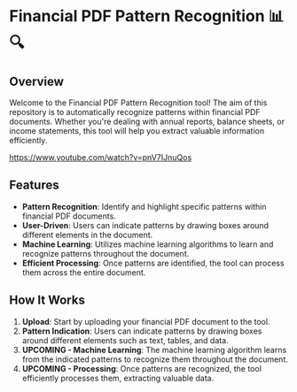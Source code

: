 # Financial PDF Pattern Recognition 📊🔍

## Overview
Welcome to the Financial PDF Pattern Recognition tool! The aim of this repository is to automatically recognize patterns within financial PDF documents. Whether you're dealing with annual reports, balance sheets, or income statements, this tool will help you extract valuable information efficiently.

https://www.youtube.com/watch?v=pnV7IJnuQos

## Features
- **Pattern Recognition**: Identify and highlight specific patterns within financial PDF documents.
- **User-Driven**: Users can indicate patterns by drawing boxes around different elements in the document.
- **Machine Learning**: Utilizes machine learning algorithms to learn and recognize patterns throughout the document.
- **Efficient Processing**: Once patterns are identified, the tool can process them across the entire document.

## How It Works
1. **Upload**: Start by uploading your financial PDF document to the tool.
2. **Pattern Indication**: Users can indicate patterns by drawing boxes around different elements such as text, tables, and data.
3. **UPCOMING - Machine Learning**: The machine learning algorithm learns from the indicated patterns to recognize them throughout the document.
4. **UPCOMING - Processing**: Once patterns are recognized, the tool efficiently processes them, extracting valuable data.


